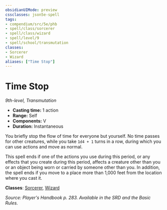 ```yaml
---
obsidianUIMode: preview
cssclasses: json5e-spell
tags:
- compendium/src/5e/phb
- spell/class/sorcerer
- spell/class/wizard
- spell/level/9
- spell/school/transmutation
classes:
- Sorcerer
- Wizard
aliases: ["Time Stop"]
---
```

# Time Stop
*9th-level, Transmutation*  

- **Casting time:** 1 action
- **Range:** Self
- **Components:** V
- **Duration:** Instantaneous

You briefly stop the flow of time for everyone but yourself. No time passes for other creatures, while you take `1d4 + 1` turns in a row, during which you can use actions and move as normal.

This spell ends if one of the actions you use during this period, or any effects that you create during this period, affects a creature other than you or an object being worn or carried by someone other than you. In addition, the spell ends if you move to a place more than 1,000 feet from the location where you cast it.

**Classes**: [Sorcerer](sorcerer.md), [Wizard](wizard.md)

*Source: Player's Handbook p. 283. Available in the SRD and the Basic Rules.*